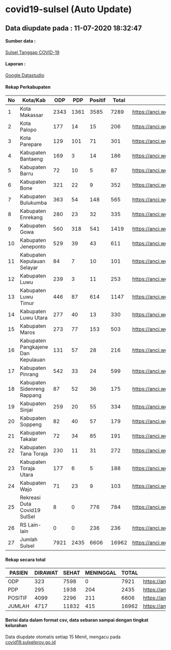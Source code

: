 
# covid19-sulsel (Auto Update)

## Data diupdate pada : 11-07-2020 18:32:47

#### Sumber data :
[Sulsel Tanggap COVID-19](https://covid19.sulselprov.go.id)

#### Laporan :
[Google Datastudio](https://datastudio.google.com/s/jythWGc1j4w)

#### Rekap Perkabupaten 
|No|Kota/Kab|ODP|PDP|Positif|Total|Link|
| --- | --- | --- | --- | --- | --- | --- |
|1|Kota Makassar|2343|1361|3585|7289|https://anci.web.id/cor/kota_makassar|
|2|Kota Palopo|177|14|15|206|https://anci.web.id/cor/kota_palopo|
|3|Kota Parepare|129|101|71|301|https://anci.web.id/cor/kota_parepare|
|4|Kabupaten Bantaeng|169|3|14|186|https://anci.web.id/cor/kabupaten_bantaeng|
|5|Kabupaten Barru|72|10|5|87|https://anci.web.id/cor/kabupaten_barru|
|6|Kabupaten Bone|321|22|9|352|https://anci.web.id/cor/kabupaten_bone|
|7|Kabupaten Bulukumba|363|54|148|565|https://anci.web.id/cor/kabupaten_bulukumba|
|8|Kabupaten Enrekang|280|23|32|335|https://anci.web.id/cor/kabupaten_enrekang|
|9|Kabupaten Gowa|560|318|541|1419|https://anci.web.id/cor/kabupaten_gowa|
|10|Kabupaten Jeneponto|529|39|43|611|https://anci.web.id/cor/kabupaten_jeneponto|
|11|Kabupaten Kepulauan Selayar|84|7|10|101|https://anci.web.id/cor/kabupaten_kepulauan_selayar|
|12|Kabupaten Luwu|239|3|11|253|https://anci.web.id/cor/kabupaten_luwu|
|13|Kabupaten Luwu Timur|446|87|614|1147|https://anci.web.id/cor/kabupaten_luwu_timur|
|14|Kabupaten Luwu Utara|277|40|13|330|https://anci.web.id/cor/kabupaten_luwu_utara|
|15|Kabupaten Maros|273|77|153|503|https://anci.web.id/cor/kabupaten_maros|
|16|Kabupaten Pangkajene Dan Kepulauan|131|57|28|216|https://anci.web.id/cor/kabupaten_pangkajene_dan_kepulauan|
|17|Kabupaten Pinrang|542|33|24|599|https://anci.web.id/cor/kabupaten_pinrang|
|18|Kabupaten Sidenreng Rappang|87|52|36|175|https://anci.web.id/cor/kabupaten_sidenreng_rappang|
|19|Kabupaten Sinjai|259|20|55|334|https://anci.web.id/cor/kabupaten_sinjai|
|20|Kabupaten Soppeng|82|40|57|179|https://anci.web.id/cor/kabupaten_soppeng|
|21|Kabupaten Takalar|72|34|85|191|https://anci.web.id/cor/kabupaten_takalar|
|22|Kabupaten Tana Toraja|230|11|31|272|https://anci.web.id/cor/kabupaten_tana_toraja|
|23|Kabupaten Toraja Utara|177|6|5|188|https://anci.web.id/cor/kabupaten_toraja_utara|
|24|Kabupaten Wajo|71|23|9|103|https://anci.web.id/cor/kabupaten_wajo|
|25|Rekreasi Duta Covid19 SulSel|8|0|776|784|https://anci.web.id/cor/rekreasi_duta_covid19_sulsel|
|26|RS Lain-lain|0|0|236|236|https://anci.web.id/cor/rs_lain-lain|
|27|Jumlah Sulsel|7921|2435|6606|16962|https://anci.web.id/cor/jumlah_sulsel|

#### Rekap secara total

| PASIEN | DIRAWAT | SEHAT | MENINGGAL | TOTAL | LINK |
| ---- | -------- | ---- | ---- |  ---- | ---- |
| ODP | 323 | 7598 | 0 | 7921 | https://anci.web.id/cor/odp_detail.html |
| PDP | 295 | 1938 | 204 | 2435 | https://anci.web.id/cor/pdp_detail.html |
| POSITIF | 4099 | 2296 | 211 | 6606 | https://anci.web.id/cor/positif_detail.html |
| JUMLAH | 4717 | 11832 | 415 | 16962 | https://anci.web.id/cor/jumlah_sulsel/ |

 
#### Berisi data dalam format csv, data sebaran sampai dengan tingkat kelurahan

Data diupdate otomatis setiap 15 Menit, mengacu pada [covid19.sulselprov.go.id](https://covid19.sulselprov.go.id)

